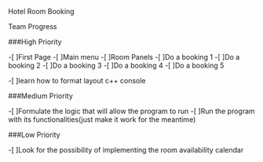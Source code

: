 Hotel Room Booking


Team Progress

###High Priority

-[ ]First Page
-[ ]Main menu
-[ ]Room Panels
-[ ]Do a booking 1
-[ ]Do a booking 2
-[ ]Do a booking 3
-[ ]Do a booking 4
-[ ]Do a booking 5

-[ ]learn how to format layout c++ console


###Medium Priority

-[ ]Formulate the logic that will allow the program to run
-[ ]Run the program with its functionalities(just make it work for the meantime)


###Low Priority

-[ ]Look for the possibility of implementing the room availability calendar